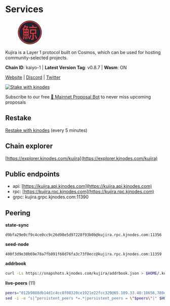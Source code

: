 # Services

<figure><img src="https://raw.githubusercontent.com/kj89/cosmos-images/main/logos/kujira.png" alt=""><figcaption></figcaption></figure>

Kujira is a Layer 1 protocol built on Cosmos, which can be used for  hosting community-selected projects.

**Chain ID**: kaiyo-1 | **Latest Version Tag**: v0.8.7 | **Wasm**: ON

[Website](https://kujira.app) | [Discord](https://discord.gg/teamkujira) | [Twitter](https://twitter.com/TeamKujira)

[![Stake with kjnodes](https://i.ibb.co/cr44Q8j/button-stake-with-kjnodes.png)](https://restake.app/kujira/kujiravaloper1tnuqj73jfn3724lqz34c27tuv80nv336sadqym)

Subscribe to our free [🤖 Mainnet Proposal Bot](https://t.me/kjnodes_proposal_bot) to never miss upcoming proposals

## Restake

[Restake with kjnodes](https://restake.app/kujira/kujiravaloper1tnuqj73jfn3724lqz34c27tuv80nv336sadqym) (every 5 minutes)
## Chain explorer
[https://explorer.kjnodes.com/kujira](https://explorer.kjnodes.com/kujira)

## Public endpoints

* api: [https://kujira.api.kjnodes.com](https://kujira.api.kjnodes.com)
* rpc: [https://kujira.rpc.kjnodes.com](https://kujira.rpc.kjnodes.com)
* grpc: kujira.grpc.kjnodes.com:11390

## Peering

**state-sync**

```text
d9bfa29e0cf9c4ce0cc9c26d98e5d97228f93b0b@kujira.rpc.kjnodes.com:11356
```

**seed-node**

```text
400f3d9e30b69e78a7fb891f60d76fa3c73f0ecc@kujira.rpc.kjnodes.com:11359
```

**addrbook**
```bash
curl -Ls https://snapshots.kjnodes.com/kujira/addrbook.json > $HOME/.kujira/config/addrbook.json
```

**live-peers** (11)
```bash
peers="012b9888db14d1c4cc8f08320ce1921e22fcc329@65.109.33.48:18656,780ee91b43bcdced2daebee61996742f6b01b579@138.201.197.119:2000,9dc8a19299064e8d5a414a1fc25dd0d12d9871c8@138.201.16.240:30095,2c0e593d3553bde0f260a11cb027e65dc0c47c7b@135.181.135.77:26656,ff7a1787ea93a49ece2ee92f601a4c52951278c4@185.119.118.112:2000,b212d5740b2e11e54f56b072dc13b6134650cfb5@169.155.169.213:26656,56598f1d3153b4368a0d9ac083b379b09ae2b531@162.19.95.239:11856,d6d14f99ef25c8ffee6fa4afca40fece0c1ab9fe@107.181.229.154:20656,d9bfa29e0cf9c4ce0cc9c26d98e5d97228f93b0b@65.109.88.38:11356,c6eaf84ee15c3f311236b19f5de2c231d96e5ac4@95.217.209.187:26656,b3c01f34ce7de9a0f74e1b45e8ebda4af293c5c7@31.17.205.204:26656"
sed -i -e "s|^persistent_peers *=.*|persistent_peers = \"$peers\"|" $HOME/.kujira/config/config.toml
```
